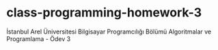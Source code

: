 # class-programming-homework-3
İstanbul Arel Üniversitesi Bilgisayar Programcılığı Bölümü Algoritmalar ve Programlama - Ödev 3
